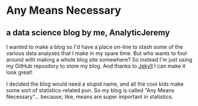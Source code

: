 # Any Means Necessary
## a data science blog by me, AnalyticJeremy

I wanted to make a blog so I'd have a place on-line to stash some of the various data analyses that I make in my spare time.  But who wants
to fool around with making a whole blog site somewhere?  So instead I'm just using my GitHub repository to store my blog.  And thanks to
[Jekyll](https://jekyllrb.com/) I can make it look great!

I decided the blog would need a stupid name, and all the cool kids make some sort of statistics-related pun.  So my blog is called "Any Means Necessary"...
because, like, means are super important in statistics.